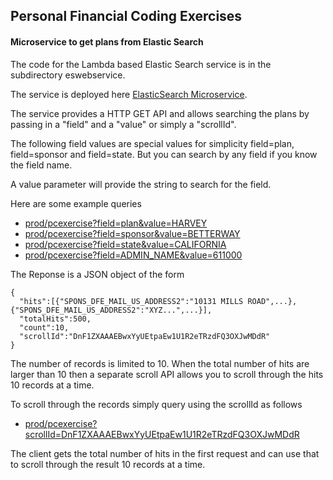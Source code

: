 ## Personal Financial Coding Exercises

#### Microservice to get plans from Elastic Search 

The code for the Lambda based Elastic Search service is in the subdirectory eswebservice.

The service is deployed here [ElasticSearch Microservice](https://3dz2sv9fk6.execute-api.us-west-1.amazonaws.com/prod/pcexercise).

The service provides a HTTP GET API and allows searching the plans by passing in a "field" and a "value" or simply a "scrollId".

The following field values are special values for simplicity field=plan, field=sponsor and field=state. But you can search by any field if you know the field name.

A value parameter will provide the string to search for the field.

Here are some example queries 
- [prod/pcexercise?field=plan&value=HARVEY](https://3dz2sv9fk6.execute-api.us-west-1.amazonaws.com/prod/pcexercise?field=plan&value=HARVEY)
- [prod/pcexercise?field=sponsor&value=BETTERWAY](https://3dz2sv9fk6.execute-api.us-west-1.amazonaws.com/prod/pcexercise?field=sponsor&value=BETTERWAY)
- [prod/pcexercise?field=state&value=CALIFORNIA](https://3dz2sv9fk6.execute-api.us-west-1.amazonaws.com/prod/pcexercise?field=state&value=CALIFORNIA)
- [prod/pcexercise?field=ADMIN_NAME&value=611000](https://3dz2sv9fk6.execute-api.us-west-1.amazonaws.com/prod/pcexercise?field=ADMIN_NAME&value=611000)

The Reponse is a JSON object of the form
```
{
  "hits":[{"SPONS_DFE_MAIL_US_ADDRESS2":"10131 MILLS ROAD",...}, {"SPONS_DFE_MAIL_US_ADDRESS2":"XYZ...",...}],
  "totalHits":500,
  "count":10,
  "scrollId":"DnF1ZXAAAEBwxYyUEtpaEw1U1R2eTRzdFQ3OXJwMDdR"
}
```
The number of records is limited to 10. When the total number of hits are larger than 10 then a separate scroll API allows you to scroll through the hits 10 records at a time.

To scroll through the records simply query using the scrollId as follows
- [prod/pcexercise?scrollId=DnF1ZXAAAEBwxYyUEtpaEw1U1R2eTRzdFQ3OXJwMDdR](https://3dz2sv9fk6.execute-api.us-west-1.amazonaws.com/prod/pcexercise?scrollId=DnF1ZXAAAEBwxYyUEtpaEw1U1R2eTRzdFQ3OXJwMDdR)

The client gets the total number of hits in the first request and can use that to scroll through the result 10 records at a time.
